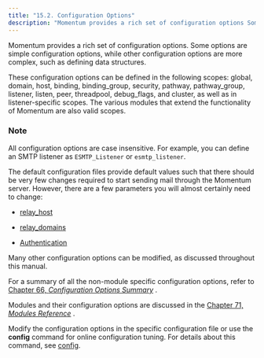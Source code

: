```yaml
---
title: "15.2. Configuration Options"
description: "Momentum provides a rich set of configuration options Some options are simple configuration options while other configuration options are more complex such as defining data structures These configuration options can be defined in the following scopes global domain host binding binding group security pathway pathway group listener listen peer threadpool..."
---
```


Momentum provides a rich set of configuration options. Some options are simple configuration options, while other configuration options are more complex, such as defining data structures.

These configuration options can be defined in the following scopes: global, domain, host, binding, binding_group, security, pathway, pathway_group, listener, listen, peer, threadpool, debug_flags, and cluster, as well as in listener-specific scopes. The various modules that extend the functionality of Momentum are also valid scopes.

### Note

All configuration options are case insensitive. For example, you can define an SMTP listener as `ESMTP_Listener` or `esmtp_listener`.

The default configuration files provide default values such that there should be very few changes required to start sending mail through the Momentum server. However, there are a few parameters you will almost certainly need to change:

*   [relay_host](outbound_mail.relay_hosts "25.7. Outbound Email Relay")

*   [relay_domains](esmtp_listener.relay_domains "19.2. Inbound Email Relay or Gateway")

*   [Authentication](inbound_smtp "19.5. ESMTP_Listener Authentication")

Many other configuration options can be modified, as discussed throughout this manual.

For a summary of all the non-module specific configuration options, refer to [Chapter 66, *Configuration Options Summary*](config.options.summary "Chapter 66. Configuration Options Summary") .

Modules and their configuration options are discussed in the [Chapter 71, *Modules Reference*](modules "Chapter 71. Modules Reference") .

Modify the configuration options in the specific configuration file or use the **config** command for online configuration tuning. For details about this command, see [config](console_commands.config "config").